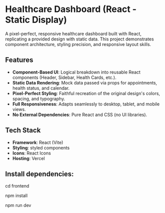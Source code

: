 # Healthcare Dashboard (React - Static Display)

A pixel-perfect, responsive healthcare dashboard built with React, replicating a provided design with static data. This project demonstrates component architecture, styling precision, and responsive layout skills.

## Features

- **Component-Based UI**: Logical breakdown into reusable React components (Header, Sidebar, Health Cards, etc.).
- **Static Data Rendering**: Mock data passed via props for appointments, health status, and calendar.
- **Pixel-Perfect Styling**: Faithful recreation of the original design's colors, spacing, and typography.
- **Full Responsiveness**: Adapts seamlessly to desktop, tablet, and mobile views.
- **No External Dependencies**: Pure React and CSS (no UI libraries).

## Tech Stack

- **Framework**: React (Vite)
- **Styling**: styled components
- **Icons**: React Icons
- **Hosting**: Vercel

## Install dependencies:

cd frontend 

npm install

npm run dev
